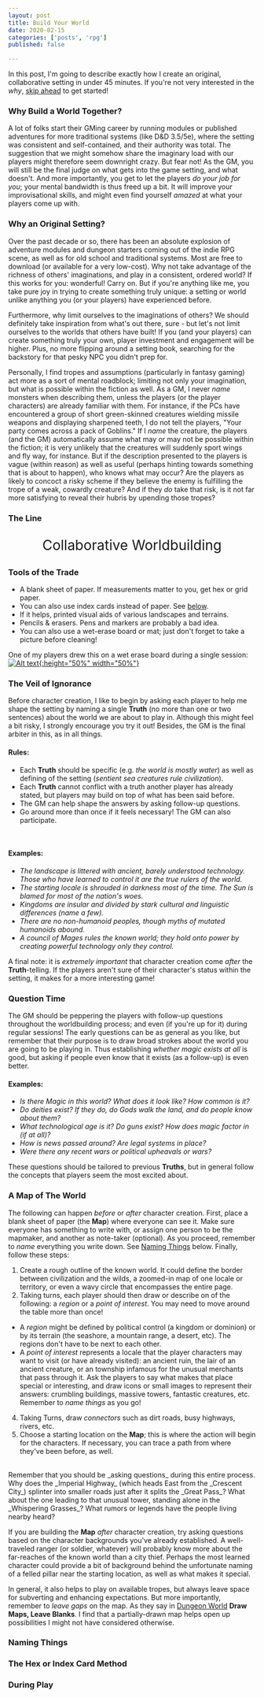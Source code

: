 ```yaml
---
layout: post
title: Build Your World
date: 2020-02-15
categories: ['posts', 'rpg']
published: false

---
```

In this post, I'm going to describe exactly how I create an original, collaborative setting in under 45 minutes. If you're not very interested in the _why_, [skip ahead](#tools-of-the-trade) to get started!

### Why Build a World Together?

A lot of folks start their GMing career by running modules or published adventures for more traditional systems (like D&D 3.5/5e), where the setting was consistent and self-contained, and their authority was total. The suggestion that we might somehow share the imaginary load with our players might therefore seem downright crazy. But fear not! As the GM, you will still be the final judge on what gets into the game setting, and what doesn't. And more importantly, you get to let the players _do your job for you_; your mental bandwidth is thus freed up a bit. It will improve your improvisational skills, and might even find yourself _amazed_ at what your players come up with.

### Why an Original Setting?

Over the past decade or so, there has been an absolute explosion of adventure modules and dungeon starters coming out of the indie RPG scene, as well as for old school and traditional systems. Most are free to download (or available for a very low-cost). Why not take advantage of the richness of others' imaginations, and play in a consistent, ordered world? If this works for you: wonderful! Carry on. But if you're anything like me, you take pure joy in trying to create something truly unique: a setting or world unlike anything you (or your players) have experienced before.

Furthermore, why limit ourselves to the imaginations of others? We should definitely take inspiration from what's out there, sure - but let's not limit ourselves to the worlds that others have built! If you (and your players) can create something truly your own, player investment and engagement will be higher. Plus, no more flipping around a setting book, searching for the backstory for that pesky NPC you didn't prep for.

Personally, I find tropes and assumptions (particularly in fantasy gaming) act more as a sort of mental roadblock; limiting not only your imagination, but what is possible within the fiction as well. As a GM, I never _name_ monsters when describing them, unless the players (or the player characters) are already familiar with them. For instance, if the PCs have encountered a group of short green-skinned creatures wielding missile weapons and displaying sharpened teeth, I do not tell the players, "Your party comes across a pack of Goblins." If I _name_ the creature, the players (and the GM) automatically assume what may or may not be possible within the fiction; it is very unlikely that the creatures will suddenly sport wings and fly way, for instance. But if the description presented to the players is vague (within reason) as well as useful (perhaps hinting towards something that is about to happen), who knows what may occur? Are the players as likely to concoct a risky scheme if they believe the enemy is fulfilling the trope of a weak, cowardly creature? And if they _do_ take that risk, is it not far more satisfying to reveal their hubris by upending those tropes?

<p></p>

### The Line


<p style="text-align: center; font-size:2em;">Collaborative Worldbuilding</p>

### Tools of the Trade

* A blank sheet of paper. If measurements matter to you, get hex or grid paper.
* You can also use index cards instead of paper. See [below](#the-hex-or-index-card-method).
* If it helps, printed visual aids of various landscapes and terrains.
* Pencils & erasers. Pens and markers are probably a bad idea.     
* You can also use a wet-erase board or mat; just don't forget to take a picture before cleaning!

One of my players drew this on a wet erase board during a single session:
[![Alt text](/img/build-your-world/isle-of-the-autarchs-map.jpg "click to embiggen"){:height="50%" width="50%"}](/img/build-your-world/isle-of-the-autarchs-map.jpg)

### The Veil of Ignorance
Before character creation, I like to begin by asking each player to help me shape the setting by naming a single **Truth** (no more than one or two sentences) about the world we are about to play in. Although this might feel a bit risky, I strongly encourage you try it out! Besides, the GM is the final arbiter in this, as in all things.

#### Rules:
  * Each **Truth** should be specific (e.g. _the world is mostly water_) as well as defining of the setting (_sentient sea creatures rule civilization_).    
 * Each **Truth** cannot conflict with a truth another player has already stated, but players may build on top of what has been said before.
 * The GM can help shape the answers by asking follow-up questions.
 * Go around more than once if it feels necessary! The GM can also participate. <br>
 <br>

#### Examples:
 * _The landscape is littered with ancient, barely understood technology. Those who have learned to control it are the true rulers of the world._
 * _The starting locale is shrouded in darkness most of the time. The Sun is blamed for most of the nation's woes._
 * _Kingdoms are insular and divided by stark cultural and linguistic differences (name a few)._
 * _There are no non-humanoid peoples, though myths of mutated humanoids abound._
 * _A council of Mages rules the known world; they hold onto power by creating powerful technology only they control._


A final note: it is _extremely important_ that character creation come _after_ the **Truth**-telling. If the players aren't sure of their character's status within the setting, it makes for a more interesting game!

### Question Time
The GM should be peppering the players with follow-up questions throughout the worldbuilding process; and even (if you're up for it) during regular sessions! The early questions can be as general as you like, but remember that their purpose is to draw broad strokes about the world you are going to be playing in. Thus establishing _whether magic exists at all_ is good, but asking if people even know that it exists (as a follow-up) is even better.

#### Examples:
* _Is there Magic in this world? What does it look like? How common is it?_
* _Do deities exist? If they do, do Gods walk the land, and do people know about them?_
* _What technological age is it? Do guns exist? How does magic factor in (if at all)?_
* _How is news passed around? Are legal systems in place?_
* _Were there any recent wars or political upheavals or wars?_

These questions should be tailored to previous **Truths**, but in general follow the concepts that players seem the most excited about.

### A Map of The World

The following can happen _before_ or _after_ character creation. First, place a blank sheet of paper (the **Map**) where everyone can see it. Make sure everyone has something to write with, or assign one person to be the mapmaker, and another as note-taker (optional). As you proceed, remember to _name_ everything you write down. See [Naming Things](#naming-things) below. Finally, follow these steps:

1. Create a rough outline of the known world. It could define the border between civilization and the wilds, a zoomed-in map of one locale or territory, or even a wavy circle that encompasses the entire page.
2. Taking turns, each player should then draw or describe on of the following: a _region_ or a _point of interest_. You may need to move around the table more than once!
* A _region_ might be defined by political control (a kingdom or dominion) or by its terrain (the seashore, a mountain range, a desert, etc). The regions don't have to be next to each other.
* A _point of interest_ represents a locale that the player characters may want to visit (or have already visited): an ancient ruin, the lair of an ancient creature, or an township infamous for the unusual merchants that pass through it. Ask the players to say what makes that place special or interesting, and draw icons or small images to represent their answers: crumbling buildings, massive towers, fantastic creatures, etc. Remember to _name things_ as you go!   
4. Taking Turns, draw _connectors_ such as dirt roads, busy highways, rivers, etc.     
7. Choose a starting location on the **Map**; this is where the action will begin for the characters. If necessary, you can trace a path from where they've been before, as well.  

<br>
Remember that you should be _asking questions_ during this entire process. Why does the _Imperial Highway_ (which heads East from the _Crescent City_) splinter into smaller roads just after it splits the _Great Pass_? What about the one leading to that unusual tower, standing alone in the _Whispering Grasses_? What rumors or legends have the people living nearby heard?

If you are building the **Map** _after_ character creation, try asking questions based on the character backgrounds you've already established. A well-traveled ranger (or soldier, whatever) will probably know more about the far-reaches of the known world than a city thief. Perhaps the most learned character could provide a bit of background behind the unfortunate naming of a felled pillar near the starting location, as well as what makes it special.   

In general, it also helps to play on available tropes, but always leave space for subverting and enhancing expectations. But more importantly, remember to _leave gaps_ on the map. As they say in [Dungeon World](https://dungeon-world.com) **Draw Maps, Leave Blanks**. I find that a partially-drawn map helps open up possibilities I might not have considered otherwise.

### Naming Things

### The Hex or Index Card Method

### During Play
